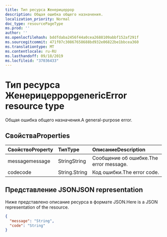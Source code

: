 ```yaml
---
title: Тип ресурса Женерицеррор
description: Общая ошибка общего назначения.
localization_priority: Normal
doc_type: resourcePageType
ms.prod: ''
author: ''
ms.openlocfilehash: bddfdaba2456f44a0cea2688109abbf152af291f
ms.sourcegitcommit: 471f07c30867658688bd932e06822be1bbcea360
ms.translationtype: MT
ms.contentlocale: ru-RU
ms.lasthandoff: 09/18/2019
ms.locfileid: "37036433"
---
```

# <a name="genericerror-resource-type"></a><span data-ttu-id="8bab9-103">Тип ресурса Женерицеррор</span><span class="sxs-lookup"><span data-stu-id="8bab9-103">genericError resource type</span></span>

<span data-ttu-id="8bab9-104">Общая ошибка общего назначения.</span><span class="sxs-lookup"><span data-stu-id="8bab9-104">A general-purpose error.</span></span>

## <a name="properties"></a><span data-ttu-id="8bab9-105">Свойства</span><span class="sxs-lookup"><span data-stu-id="8bab9-105">Properties</span></span>

| <span data-ttu-id="8bab9-106">Свойство</span><span class="sxs-lookup"><span data-stu-id="8bab9-106">Property</span></span> | <span data-ttu-id="8bab9-107">Тип</span><span class="sxs-lookup"><span data-stu-id="8bab9-107">Type</span></span> | <span data-ttu-id="8bab9-108">Описание</span><span class="sxs-lookup"><span data-stu-id="8bab9-108">Description</span></span> |
|:---------|:-----|:------------|
| <span data-ttu-id="8bab9-109">message</span><span class="sxs-lookup"><span data-stu-id="8bab9-109">message</span></span> | <span data-ttu-id="8bab9-110">String</span><span class="sxs-lookup"><span data-stu-id="8bab9-110">String</span></span> | <span data-ttu-id="8bab9-111">Сообщение об ошибке.</span><span class="sxs-lookup"><span data-stu-id="8bab9-111">The error message.</span></span> |
| <span data-ttu-id="8bab9-112">code</span><span class="sxs-lookup"><span data-stu-id="8bab9-112">code</span></span> | <span data-ttu-id="8bab9-113">String.</span><span class="sxs-lookup"><span data-stu-id="8bab9-113">String</span></span> | <span data-ttu-id="8bab9-114">Код ошибки.</span><span class="sxs-lookup"><span data-stu-id="8bab9-114">The error code.</span></span> |

## <a name="json-representation"></a><span data-ttu-id="8bab9-115">Представление JSON</span><span class="sxs-lookup"><span data-stu-id="8bab9-115">JSON representation</span></span>

<span data-ttu-id="8bab9-116">Ниже представлено описание ресурса в формате JSON.</span><span class="sxs-lookup"><span data-stu-id="8bab9-116">Here is a JSON representation of the resource.</span></span>

<!-- {
  "blockType": "resource",
  "optionalProperties": [
  ],
  "@odata.type": "microsoft.graph.genericError"
}-->

```json
{
  "message": "String",
  "code": "String"
}
```
